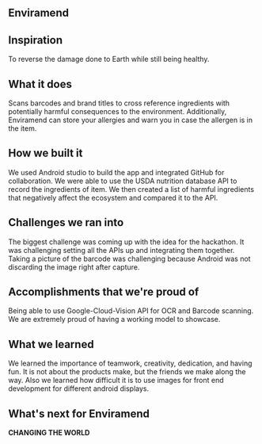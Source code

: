 ## Enviramend

## Inspiration
To reverse the damage done to Earth while still being healthy.

## What it does
Scans barcodes and brand titles to cross reference ingredients with potentially harmful consequences to the environment. Additionally, Enviramend can store your allergies and warn you in case the allergen is in the item.

## How we built it
We used Android studio to build the app and integrated GitHub for collaboration. We were able to use the USDA nutrition database API to record the ingredients of item. We then created a list of harmful ingredients that negatively affect the ecosystem and compared it to the API.

## Challenges we ran into
The biggest challenge was coming up with the idea for the hackathon. It was challenging setting all the APIs up and integrating them together. Taking a picture of the barcode was challenging because Android was not discarding the image right after capture.

## Accomplishments that we're proud of
Being able to use Google-Cloud-Vision API for OCR and Barcode scanning. We are extremely proud of having a working model to showcase.

## What we learned
We learned the importance of teamwork, creativity, dedication, and having fun. It is not about the products make, but the friends we make along the way. Also we learned how difficult it is to use images for front end development for different android displays.

## What's next for Enviramend
**CHANGING THE WORLD**
